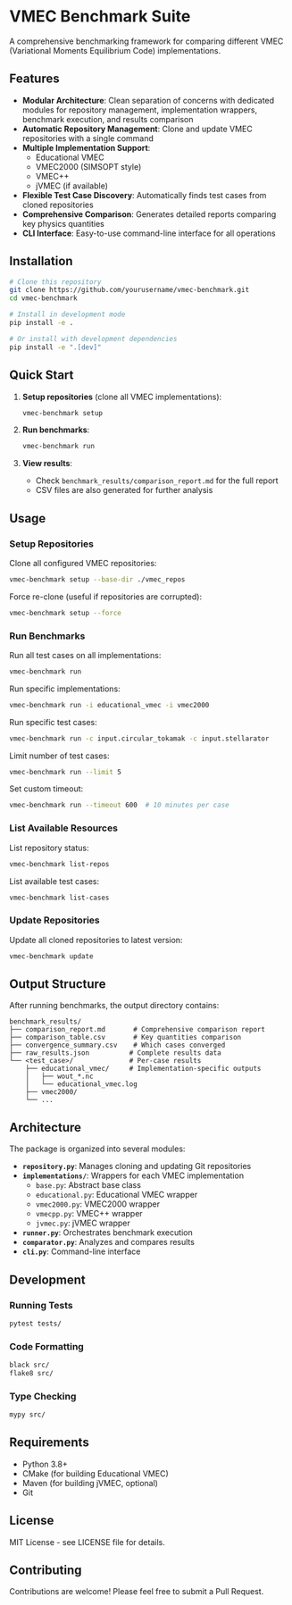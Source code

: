 # VMEC Benchmark Suite

A comprehensive benchmarking framework for comparing different VMEC (Variational Moments Equilibrium Code) implementations.

## Features

- **Modular Architecture**: Clean separation of concerns with dedicated modules for repository management, implementation wrappers, benchmark execution, and results comparison
- **Automatic Repository Management**: Clone and update VMEC repositories with a single command
- **Multiple Implementation Support**:
  - Educational VMEC
  - VMEC2000 (SIMSOPT style)
  - VMEC++
  - jVMEC (if available)
- **Flexible Test Case Discovery**: Automatically finds test cases from cloned repositories
- **Comprehensive Comparison**: Generates detailed reports comparing key physics quantities
- **CLI Interface**: Easy-to-use command-line interface for all operations

## Installation

```bash
# Clone this repository
git clone https://github.com/yourusername/vmec-benchmark.git
cd vmec-benchmark

# Install in development mode
pip install -e .

# Or install with development dependencies
pip install -e ".[dev]"
```

## Quick Start

1. **Setup repositories** (clone all VMEC implementations):
   ```bash
   vmec-benchmark setup
   ```

2. **Run benchmarks**:
   ```bash
   vmec-benchmark run
   ```

3. **View results**:
   - Check `benchmark_results/comparison_report.md` for the full report
   - CSV files are also generated for further analysis

## Usage

### Setup Repositories

Clone all configured VMEC repositories:
```bash
vmec-benchmark setup --base-dir ./vmec_repos
```

Force re-clone (useful if repositories are corrupted):
```bash
vmec-benchmark setup --force
```

### Run Benchmarks

Run all test cases on all implementations:
```bash
vmec-benchmark run
```

Run specific implementations:
```bash
vmec-benchmark run -i educational_vmec -i vmec2000
```

Run specific test cases:
```bash
vmec-benchmark run -c input.circular_tokamak -c input.stellarator
```

Limit number of test cases:
```bash
vmec-benchmark run --limit 5
```

Set custom timeout:
```bash
vmec-benchmark run --timeout 600  # 10 minutes per case
```

### List Available Resources

List repository status:
```bash
vmec-benchmark list-repos
```

List available test cases:
```bash
vmec-benchmark list-cases
```

### Update Repositories

Update all cloned repositories to latest version:
```bash
vmec-benchmark update
```

## Output Structure

After running benchmarks, the output directory contains:

```
benchmark_results/
├── comparison_report.md       # Comprehensive comparison report
├── comparison_table.csv       # Key quantities comparison
├── convergence_summary.csv    # Which cases converged
├── raw_results.json          # Complete results data
└── <test_case>/              # Per-case results
    ├── educational_vmec/     # Implementation-specific outputs
    │   ├── wout_*.nc
    │   └── educational_vmec.log
    ├── vmec2000/
    └── ...
```

## Architecture

The package is organized into several modules:

- **`repository.py`**: Manages cloning and updating Git repositories
- **`implementations/`**: Wrappers for each VMEC implementation
  - `base.py`: Abstract base class
  - `educational.py`: Educational VMEC wrapper
  - `vmec2000.py`: VMEC2000 wrapper
  - `vmecpp.py`: VMEC++ wrapper
  - `jvmec.py`: jVMEC wrapper
- **`runner.py`**: Orchestrates benchmark execution
- **`comparator.py`**: Analyzes and compares results
- **`cli.py`**: Command-line interface

## Development

### Running Tests

```bash
pytest tests/
```

### Code Formatting

```bash
black src/
flake8 src/
```

### Type Checking

```bash
mypy src/
```

## Requirements

- Python 3.8+
- CMake (for building Educational VMEC)
- Maven (for building jVMEC, optional)
- Git

## License

MIT License - see LICENSE file for details.

## Contributing

Contributions are welcome! Please feel free to submit a Pull Request.